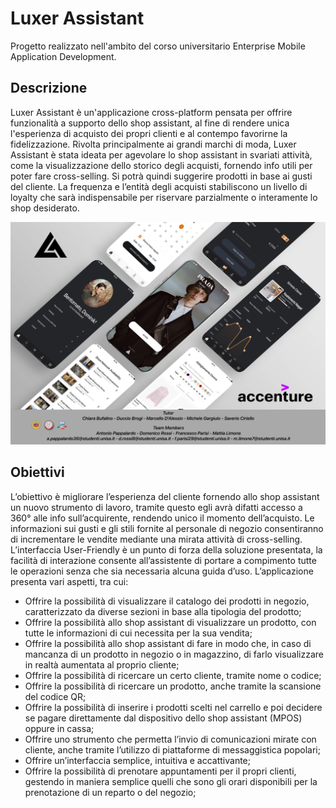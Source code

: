 # Luxer Assistant
Progetto realizzato nell'ambito del corso universitario Enterprise Mobile Application Development.

## Descrizione
Luxer Assistant è un'applicazione cross-platform pensata per offrire funzionalità a supporto dello shop assistant, al fine di rendere unica l'esperienza di acquisto dei propri clienti e al contempo favorirne la fidelizzazione. Rivolta principalmente ai grandi marchi di moda, Luxer Assistant è stata ideata per agevolare lo shop assistant in svariati attività, come la visualizzazione dello storico degli acquisti, fornendo info utili per poter fare cross-selling. Si potrà quindi suggerire prodotti in base ai gusti del cliente. La frequenza e l’entità degli acquisti stabiliscono un livello di loyalty che sarà indispensabile per riservare parzialmente o interamente lo shop desiderato.

![Descrizione ](Presentazione-Finale/finale.png)

## Obiettivi

L’obiettivo è migliorare l’esperienza del cliente fornendo allo shop assistant un nuovo strumento di lavoro, tramite questo egli avrà difatti accesso a 360° alle info sull’acquirente, rendendo unico il momento dell’acquisto. Le informazioni sui gusti e gli stili fornite al personale di negozio consentiranno di incrementare le vendite mediante una mirata attività di cross-selling. L’interfaccia User-Friendly è un punto di forza della soluzione presentata, la facilità di interazione consente all’assistente di portare a compimento tutte le operazioni senza che sia necessaria alcuna guida d’uso.
L’applicazione presenta vari aspetti, tra cui:
- Offrire la possibilità di visualizzare il catalogo dei prodotti in negozio, caratterizzato da diverse sezioni in base alla tipologia del prodotto;
- Offrire la possibilità allo shop assistant di visualizzare un prodotto, con tutte le informazioni di cui necessita per la sua vendita;
- Offrire la possibilità allo shop assistant di fare in modo che, in caso di mancanza di un prodotto in negozio o in magazzino, di farlo visualizzare in realtà aumentata al proprio cliente;
- Offrire la possibilità di ricercare un certo cliente, tramite nome o codice;
- Offrire la possibilità di ricercare un prodotto, anche tramite la scansione del codice QR;
- Offrire la possibilità di inserire i prodotti scelti nel carrello e poi decidere se pagare direttamente dal dispositivo dello shop assistant (MPOS) oppure in cassa;
- Offrire uno strumento che permetta l’invio di comunicazioni mirate con cliente, anche tramite l’utilizzo di piattaforme di messaggistica popolari;
- Offrire un’interfaccia semplice, intuitiva e accattivante;
- Offrire la possibilità di prenotare appuntamenti per il propri clienti, gestendo in maniera semplice quelli che sono gli orari disponibili per la prenotazione di un reparto o del negozio;

